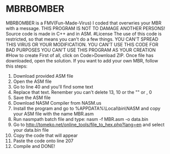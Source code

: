 # MBRBOMBER
MBRBOMBER is a FMV(Fun-Made-Virus) I coded that overwries your MBR with a message.
THIS PROGRAM IS NOT TO DAMAGE ANOTHER PERSONS!
Source code is made in C++ and in ASM.
#License
The use of this code is restricted,
so that means you can't do a few things.
YOU CAN'T SPREAD THIS VIRUS OR YOUR MODIFICATION.
YOU CAN'T USE THIS CODE FOR BAD PURPOSES
YOU CAN'T USE THIS PROGRAM AS YOUR CREATION
#How to create
First of all, click on Code>Download ZIP.
Once file has downloaded, open the solution.
If you want to add your own MBR, follow this steps:
1. Download provided ASM file
2. Open the ASM file
3. Go to line 40 and you'll find some text
4. Replace that text. Renember you can't delete 13, 10 or the "" or , 0
5. Save the ASM file
6. Download NASM Compiler from NASM.us
7. Install the program and go to %APPDATA%\Local\bin\NASM and copy your ASM file with the name MBR.asm
8. Run nasmpath batch file and type: nasm -f MBR.asm -o data.bin
9. Go to http://tomeko.net/online_tools/file_to_hex.php?lang=en and select your data.bin file
10. Copy the code that will appear
11. Paste the code onto line 207
12. Compile and DONE!
